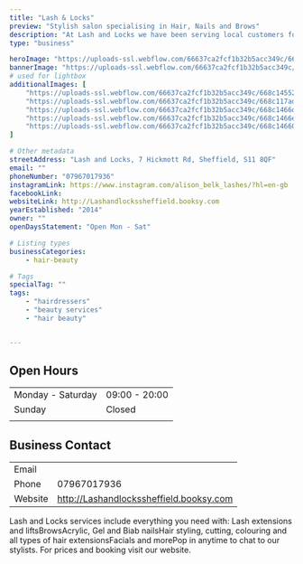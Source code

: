```yaml
---
title: "Lash & Locks"
preview: "Stylish salon specialising in Hair, Nails and Brows"
description: "At Lash and Locks we have been serving local customers for over 10yrs. We have the very best highly qualified technical professionals for all you hair and beauty needs. "
type: "business"

heroImage: "https://uploads-ssl.webflow.com/66637ca2fcf1b32b5acc349c/668c13dbf7119001b80cfd49_IMG_1719_Original%20-%20Alison%20Belk.jpeg"
bannerImage: "https://uploads-ssl.webflow.com/66637ca2fcf1b32b5acc349c/668c150f3793c88b688549ff_IMG_1839%20Large.jpeg"
# used for lightbox
additionalImages: [
    "https://uploads-ssl.webflow.com/66637ca2fcf1b32b5acc349c/668c14552061ddc10e77b38e_IMG_1838%20Large.jpeg",
    "https://uploads-ssl.webflow.com/66637ca2fcf1b32b5acc349c/668c117adbef1d6aa12bedc4_IMG_1839%20Large.jpeg",
    "https://uploads-ssl.webflow.com/66637ca2fcf1b32b5acc349c/668c1466d15f70ff5f868103_29367bb4-7da1-4f14-bbc4-0f0ad9face6c%20-%20Alison%20Belk.jpeg",
    "https://uploads-ssl.webflow.com/66637ca2fcf1b32b5acc349c/668c1466ed1bb05b913bea01_IMG_9506%20-%20Alison%20Belk.jpeg",
    "https://uploads-ssl.webflow.com/66637ca2fcf1b32b5acc349c/668c14660701d4b35c8cf813_IMG_9843%20-%20Alison%20Belk.jpeg"
]

# Other metadata
streetAddress: "Lash and Locks, 7 Hickmott Rd, Sheffield, S11 8QF"
email: ""
phoneNumber: "07967017936"
instagramLink: https://www.instagram.com/alison_belk_lashes/?hl=en-gb
facebookLink: 
websiteLink: http://Lashandlockssheffield.booksy.com
yearEstablished: "2014"
owner: ""
openDaysStatement: "Open Mon - Sat"

# Listing types
businessCategories:
    - hair-beauty

# Tags
specialTag: ""
tags:
    - "hairdressers"
    - "beauty services"
    - "hair beauty"


---
```


## Open Hours

| | |
| - | - |
| Monday - Saturday | 09:00 - 20:00 |
| Sunday | Closed |
|  |  |

## Business Contact

| | |
| - | - |
| Email |  |
| Phone | 07967017936 |
| Website | http://Lashandlockssheffield.booksy.com |

Lash and Locks services include everything you need with: Lash extensions and liftsBrowsAcrylic, Gel and Biab nailsHair styling, cutting, colouring and all types of hair extensionsFacials and morePop in anytime to chat to our stylists.
For prices and booking visit our website.


